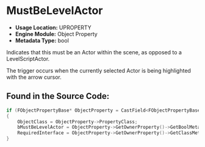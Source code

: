 # MustBeLevelActor

- **Usage Location:** UPROPERTY
- **Engine Module:** Object Property
- **Metadata Type:** bool

Indicates that this must be an Actor within the scene, as opposed to a LevelScriptActor.

The trigger occurs when the currently selected Actor is being highlighted with the arrow cursor.

## Found in the Source Code:

```cpp
if (FObjectPropertyBase* ObjectProperty = CastField<FObjectPropertyBase>(Property))
{
	ObjectClass = ObjectProperty->PropertyClass;
	bMustBeLevelActor = ObjectProperty->GetOwnerProperty()->GetBoolMetaData(TEXT("MustBeLevelActor"));
	RequiredInterface = ObjectProperty->GetOwnerProperty()->GetClassMetaData(TEXT("MustImplement"));
}
```